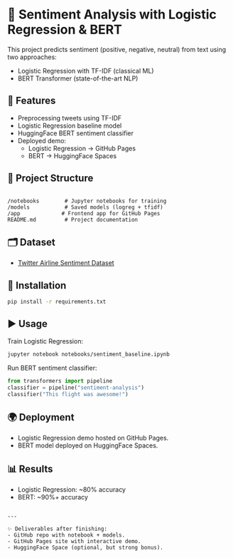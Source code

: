 # 📝 Sentiment Analysis with Logistic Regression & BERT

This project predicts sentiment (positive, negative, neutral) from text using two approaches:
- Logistic Regression with TF-IDF (classical ML)
- BERT Transformer (state-of-the-art NLP)

## 🚀 Features
- Preprocessing tweets using TF-IDF
- Logistic Regression baseline model
- HuggingFace BERT sentiment classifier
- Deployed demo:
  - Logistic Regression → GitHub Pages
  - BERT → HuggingFace Spaces

## 📂 Project Structure
```

/notebooks        # Jupyter notebooks for training
/models           # Saved models (logreg + tfidf)
/app             # Frontend app for GitHub Pages
README.md         # Project documentation

````

## 🗂 Dataset
- [Twitter Airline Sentiment Dataset](https://www.kaggle.com/datasets/crowdflower/twitter-airline-sentiment)

## 🔧 Installation
```bash
pip install -r requirements.txt
````

## ▶️ Usage

Train Logistic Regression:

```bash
jupyter notebook notebooks/sentiment_baseline.ipynb
```

Run BERT sentiment classifier:

```python
from transformers import pipeline
classifier = pipeline("sentiment-analysis")
classifier("This flight was awesome!")
```

## 🌍 Deployment

* Logistic Regression demo hosted on GitHub Pages.
* BERT model deployed on HuggingFace Spaces.

## 📊 Results

* Logistic Regression: \~80% accuracy
* BERT: \~90%+ accuracy

```

---

✨ Deliverables after finishing:  
- GitHub repo with notebook + models.  
- GitHub Pages site with interactive demo.  
- HuggingFace Space (optional, but strong bonus).  